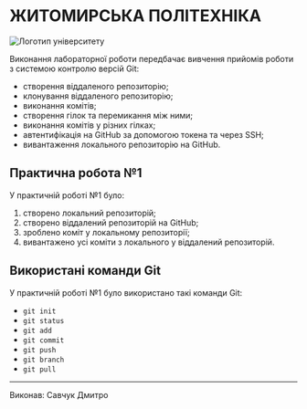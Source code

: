 ﻿# ЖИТОМИРСЬКА ПОЛІТЕХНІКА
![Логотип університету](https://media.ztu.edu.ua/wp-content/uploads/2020/02/Group-6-1-1536x465.png)

Виконання лабораторної роботи передбачає вивчення прийомів роботи з системою контролю версій Git:
- створення віддаленого репозиторію;
- клонування віддаленого репозиторію;
- виконання комітів;
- створення гілок та перемикання між ними;
- виконання комітів у різних гілках;
- автентифікація на GitHub за допомогою токена та через SSH;
- вивантаження локального репозиторію на GitHub.

## Практична робота №1
У практичній роботі №1 було:
1. створено локальний репозиторій;
2. створено віддалений репозиторій на GitHub;
3. зроблено коміт у локальному репозиторії;
4. вивантажено усі коміти з локального у віддалений репозиторій.

## Використані команди Git
У практичній роботі №1 було використано такі команди Git:
- `git init`
- `git status`
- `git add`
- `git commit`
- `git push`
- `git branch`
- `git pull`

---

Виконав: Савчук Дмитро
